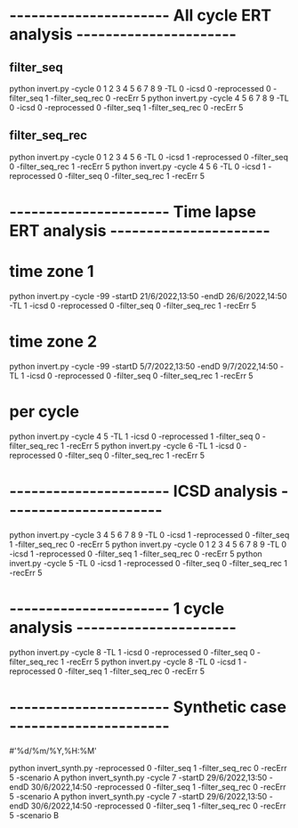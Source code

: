 # ---------------------- All cycle ERT analysis ----------------------
## filter_seq
python invert.py -cycle 0 1 2 3 4 5 6 7 8 9 -TL 0 -icsd 0 -reprocessed 0 -filter_seq 1 -filter_seq_rec 0 -recErr 5
python invert.py -cycle 4 5 6 7 8 9 -TL 0 -icsd 0 -reprocessed 0 -filter_seq 1 -filter_seq_rec 0 -recErr 5

## filter_seq_rec
python invert.py -cycle 0 1 2 3 4 5 6 -TL 0 -icsd 1 -reprocessed 0 -filter_seq 0 -filter_seq_rec 1 -recErr 5
python invert.py -cycle 4 5 6 -TL 0 -icsd 1 -reprocessed 0 -filter_seq 0 -filter_seq_rec 1 -recErr 5


# ---------------------- Time lapse ERT analysis ----------------------

# time zone 1
python invert.py -cycle -99 -startD 21/6/2022,13:50 -endD 26/6/2022,14:50 -TL 1 -icsd 0 -reprocessed 0 -filter_seq 0 -filter_seq_rec 1 -recErr 5
# time zone 2
python invert.py -cycle -99 -startD 5/7/2022,13:50 -endD 9/7/2022,14:50 -TL 1 -icsd 0 -reprocessed 0 -filter_seq 0 -filter_seq_rec 1 -recErr 5

# per cycle
python invert.py -cycle 4 5 -TL 1 -icsd 0 -reprocessed 1 -filter_seq 0 -filter_seq_rec 1 -recErr 5
python invert.py -cycle 6 -TL 1 -icsd 0 -reprocessed 0 -filter_seq 0 -filter_seq_rec 1 -recErr 5



# ---------------------- ICSD analysis ----------------------
python invert.py -cycle 3 4 5 6 7 8 9 -TL 0 -icsd 1 -reprocessed 0 -filter_seq 1 -filter_seq_rec 0 -recErr 5
python invert.py -cycle 0 1 2 3 4 5 6 7 8 9 -TL 0 -icsd 1 -reprocessed 0 -filter_seq 1 -filter_seq_rec 0 -recErr 5
python invert.py -cycle 5 -TL 0 -icsd 1 -reprocessed 0 -filter_seq 0 -filter_seq_rec 1 -recErr 5




# ---------------------- 1 cycle analysis ----------------------
python invert.py -cycle 8 -TL 1 -icsd 0 -reprocessed 0 -filter_seq 0 -filter_seq_rec 1 -recErr 5
python invert.py -cycle 8 -TL 0 -icsd 1 -reprocessed 0 -filter_seq 1 -filter_seq_rec 0 -recErr 5



# ---------------------- Synthetic case ----------------------
#'%d/%m/%Y,%H:%M'

python invert_synth.py -reprocessed 0 -filter_seq 1 -filter_seq_rec 0 -recErr 5 -scenario A
python invert_synth.py -cycle 7 -startD 29/6/2022,13:50 -endD 30/6/2022,14:50 -reprocessed 0 -filter_seq 1 -filter_seq_rec 0 -recErr 5 -scenario A
python invert_synth.py -cycle 7 -startD 29/6/2022,13:50 -endD 30/6/2022,14:50 -reprocessed 0 -filter_seq 1 -filter_seq_rec 0 -recErr 5 -scenario B





